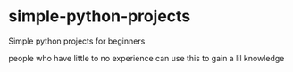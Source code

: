 # simple-python-projects
Simple python projects for beginners

people who have little to no experience can use this to gain a lil knowledge
